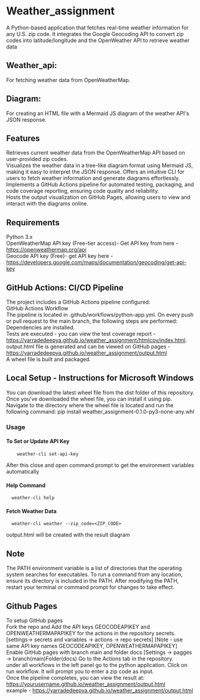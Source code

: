 # Weather_assignment
A Python-based application that fetches real-time weather information for any U.S. zip code. It integrates the Google Geocoding API to convert zip codes into latitude/longitude and the OpenWeather API to retrieve weather data

## Weather_api: 
For fetching weather data from OpenWeatherMap.
## Diagram: 
For creating an HTML file with a Mermaid JS diagram of the weather API's JSON response.

## Features
Retrieves current weather data from the OpenWeatherMap API based on user-provided zip codes.  
Visualizes the weather data in a tree-like diagram format using Mermaid JS, making it easy to interpret the JSON response.
Offers an intuitive CLI for users to fetch weather information and generate diagrams effortlessly.  
Implements a GitHub Actions pipeline for automated testing, packaging, and code coverage reporting, ensuring code quality and reliability.  
Hosts the output visualization on GitHub Pages, allowing users to view and interact with the diagrams online.

## Requirements
Python 3.x  
OpenWeatherMap API key (Free-tier access)- Get API key from here - https://openweathermap.org/api  
Geocode API key (Free)- get API key here - https://developers.google.com/maps/documentation/geocoding/get-api-key  

## GitHub Actions: CI/CD Pipeline
The project includes a GitHub Actions pipeline configured:  
GitHub Actions Workflow  
The pipeline is located in .github/workflows/python-app.yml. On every push or pull request to the main branch, the following steps are performed:  
Dependencies are installed.  
Tests are executed - you can view the test coverage report - https://yarradedeepya.github.io/weather_assignment/htmlcov/index.html.  
output.html file is generated and can be viewed on GitHub pages - https://yarradedeepya.github.io/weather_assignment/output.html  
A wheel file is built and packaged.  


## Local Setup - Instructions for Microsoft Windows
You can download the latest wheel file from the dist folder of this repository.
Once you've downloaded the wheel file, you can install it using pip. Navigate to the directory where the wheel file is located and run the following command:
            pip install weather_assignment-0.1.0-py3-none-any.whl

### Usage
#### To Set or Update API Key
        weather-cli set-api-key
After this close and open command prompt to get the environment variables automatically  

#### Help Command
      weather-cli help  
      
#### Fetch Weather Data
      weather-cli weather --zip_code=<ZIP_CODE>
output.html will be created with the result diagram

## Note
The PATH environment variable is a list of directories that the operating system searches for executables. To run a command from any location, ensure its directory is included in the PATH. After modifying the PATH, restart your terminal or command prompt for changes to take effect.

## Github Pages
To setup GitHub pages  
Fork the repo and Add the API keys GEOCODEAPIKEY and OPENWEATHERMAPAPIKEY for the actions in the repository secrets.[settings-> secrets and variables -> actions -> repo secrets] [Note - use same API key names GEOCODEAPIKEY, OPENWEATHERMAPAPIKEY]  
Enable GitHub pages with branch main and folder docs [Settings -> pagges -> branch(main)Folder(docs) 
Go to the Actions tab in the repository.  
under all workflows in the left panel  go to the python application. Click on run workflow. It will prompt you to enter a zip code as input.  
Once the pipeline completes, you can view the result at:  
https://yourusername.github.io/weather_assignment/output.html  
example - https://yarradedeepya.github.io/weather_assignment/output.html 

